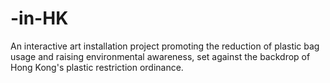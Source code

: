 # -in-HK
An interactive art installation project promoting the reduction of plastic bag usage and raising environmental awareness, set against the backdrop of Hong Kong's plastic restriction ordinance.
